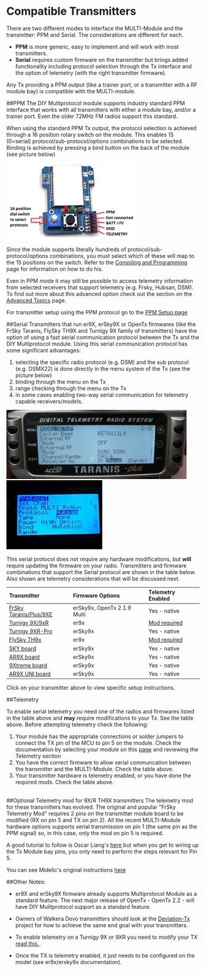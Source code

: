# Compatible Transmitters


There are two different modes to interface the MULTI-Module and the transmitter: PPM and Serial. The considerations are different for each.
- **PPM** is more generic, easy to implement and will work with most transmitters. 
- **Serial** requires custom firmware on the transmitter but brings added functionality including protocol selection through the Tx interface and the option of telemetry (with the right transmitter firmware).

Any Tx providing a PPM output (like a trainer port, or a transmitter with a RF module bay) is compatible with the MULTI-module.

##PPM
The DIY Mulitprotocol module supports industry standard PPM interface that works with all transmitters with either a module bay, and/or a trainer port.  Even the older 72MHz FM radios support this standard.

When using the standard PPM Tx output, the protocol selection is achieved through a 16 position rotary switch on the module. This enables 15 (0=serial) protocol/sub-protocol/options combinations to be selected.  Binding is achieved by pressing a bind button on the back of the module (see picture below) 

<img src="images/PPM.png" width="338" height="200" /> 

Since the module supports literally hundreds of protocol/sub-protocol/options combinations, you must select which of these will map to the 15 positions on the switch.  Refer to the [Compiling and Programming](Compiling.md) page for information on how to do his.

Even in PPM mode it may still be possible to access telemetry information from selected receivers that support telemetry (e.g. Frsky, Hubsan, DSM).  To find out more about this advanced option check out the section on the [Advanced Topics](Advanced_Topics.md) page.  

For transmitter setup using the PPM protocol go to the [PPM Setup page](PPM_Setup.md)

##Serial
Transmitters that run er9X, erSky9X or OpenTx firmwares (like the FrSky Taranis, FlySky TH9X and Turnigy 9X family of transmitters) have the option of using a fast serial communication protocol between the Tx and the DIY Multiprotocol module.  Using this serial communication protocol has some significant advantages:

1. selecting the specific radio protocol (e.g. DSM) and the sub protocol (e.g. DSMX22) is done directly in the menu system of the Tx (see the picture below) 
1. binding through the menu on the Tx 
1. range checking through the menu on the Tx 
1. in some cases enabling two-way serial communication for telemetry capable receivers/models. 

<img src="images/OpenTx_Multi_Menu.jpg" width="470" height="180" /> <img src="images/er9X_Multi_Menu.jpg" width="250" height="180" /> 


This serial protocol does not require any hardware modifications, but **will** require updating the firmware on your radio. Transmitters and firmware combinations that support the Serial protocol are shown in the table below. Also shown are telemetry considerations that will be discussed next.  

Transmitter|Firmware Options|Telemetry Enabled
:----------|:---------------|:----------------
[FrSky Taranis/Plus/9XE](Tx-Taranis.md)| erSky9x, OpenTx 2.1.9 Multi|Yes - native
[Turnigy 9X/9xR](Tx-FlyskyTH9X.md)|er9x|[Mod required](#Telemetry_Mod)
[Turnigy 9XR-Pro](Tx-erSky9X.md)|erSky9x|Yes - native
[FlySky TH9x](Tx-FlyskyTH9X.md)|er9x|[Mod required](#Telemetry_Mod)
[SKY board](Tx-erSky9X.md)|erSky9x|Yes - native
[AR9X board](Tx-erSky9X.md)|erSky9x|Yes - native
[9Xtreme board](Tx-erSky9X.md)|erSky9x|Yes - native
[AR9X UNI board](Tx-erSky9X.md)|erSky9x|Yes - native

Click on your transmitter above to view specific setup instructions.


##Telemetry  

To enable serial telemetry you need one of the radios and firmwares listed in the table above and **may** require modifications to your Tx. See the table above.  Before attempting telemetry check the following:  

1. Your module has the appropriate connections or solder jumpers to connect the TX pin of the MCU to pin 5 on the module.  Check the documentation by selecting your module on this [page](Hardware.md) and reviewing the Telemetry section
1. You have the correct firmware to allow serial communcation between the transmitter and the MULTI-Module.  Check the table above.
1. Your transmitter hardware is telemetry enabled, or you have done the required mods.  Check the table above.

<a name="Telemetry_Mod"></a>   
##Optional Telemetry mod for 9X/R TH9X transmitters
The telemetry mod for these transmitters has evolved.  The original and popular "FrSky Telemetry Mod" requires 2 pins on the transmitter module board to be modified (RX on pin 5 and TX on pin 2).  All the recent MULTI-Module hardware options supports serial transmission on pin 1 (the same pin as the PPM signal) so, in this case, only the mod on pin 5 is required. 

A good tutorial to follow is Oscar Liang's [here](http://blog.oscarliang.net/turnigy-9x-advance-mod/) but when you get to wiring up the Tx Module bay pins, you only need to perform the steps relevant for Pin 5.

You can see Midelic's original instructions [here](http://www.rcgroups.com/forums/showpost.php?p=28359305&postcount=2)  


##Other Notes:  
- er9X and erSky9X firmware already supports Multiprotocol Module as a standard feature.  The next major release of OpenTx - OpenTx 2.2 - will have DIY Mulitprotocol support as a standard feature.  

- Owners of Walkera Devo transmitters should look at the [Deviation-Tx](http://www.deviationtx.com) project for how to achieve the same end goal with your transmitters. 

- To enable telemetry on a Turnigy 9X or 9XR you need to modify your TX [read this.](#Telemetry_Mod).

- Once the TX is telemetry enabled, it just needs to be configured on the model (see er9x/ersky9x documentation).
